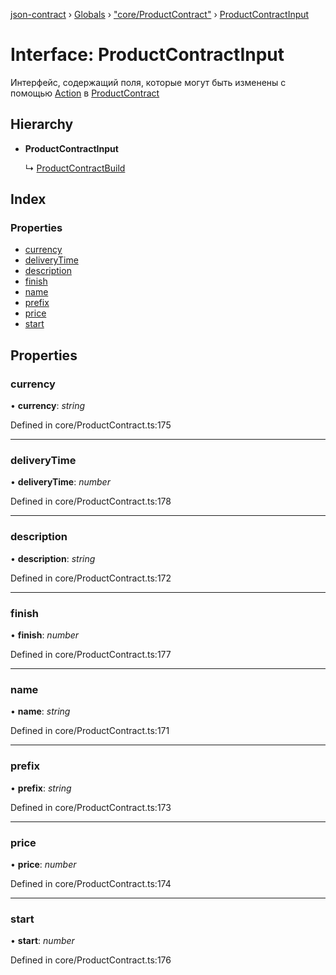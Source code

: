[json-contract](../README.md) › [Globals](../globals.md) › ["core/ProductContract"](../modules/_core_productcontract_.md) › [ProductContractInput](_core_productcontract_.productcontractinput.md)

# Interface: ProductContractInput

Интерфейс, содержащий поля, которые могут быть изменены с помощью [Action](../classes/_core_action_.action.md) в [ProductContract](../classes/_core_productcontract_.productcontract.md)

## Hierarchy

* **ProductContractInput**

  ↳ [ProductContractBuild](_core_productcontract_.productcontractbuild.md)

## Index

### Properties

* [currency](_core_productcontract_.productcontractinput.md#currency)
* [deliveryTime](_core_productcontract_.productcontractinput.md#deliverytime)
* [description](_core_productcontract_.productcontractinput.md#description)
* [finish](_core_productcontract_.productcontractinput.md#finish)
* [name](_core_productcontract_.productcontractinput.md#name)
* [prefix](_core_productcontract_.productcontractinput.md#prefix)
* [price](_core_productcontract_.productcontractinput.md#price)
* [start](_core_productcontract_.productcontractinput.md#start)

## Properties

###  currency

• **currency**: *string*

Defined in core/ProductContract.ts:175

___

###  deliveryTime

• **deliveryTime**: *number*

Defined in core/ProductContract.ts:178

___

###  description

• **description**: *string*

Defined in core/ProductContract.ts:172

___

###  finish

• **finish**: *number*

Defined in core/ProductContract.ts:177

___

###  name

• **name**: *string*

Defined in core/ProductContract.ts:171

___

###  prefix

• **prefix**: *string*

Defined in core/ProductContract.ts:173

___

###  price

• **price**: *number*

Defined in core/ProductContract.ts:174

___

###  start

• **start**: *number*

Defined in core/ProductContract.ts:176
